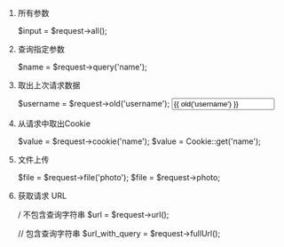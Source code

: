 

1. 所有参数

    $input = $request->all();

2. 查询指定参数

    $name = $request->query('name');

3. 取出上次请求数据


    $username = $request->old('username');
    <input type="text" name="username" value="{{ old('username') }}">
    
4. 从请求中取出Cookie
    
    $value = $request->cookie('name');
    $value = Cookie::get('name');
    
    
5. 文件上传
    
    $file = $request->file('photo');
    $file = $request->photo;
    
6. 获取请求 URL
    
    / 不包含查询字符串
    $url = $request->url();
    
    // 包含查询字符串
    $url_with_query = $request->fullUrl();